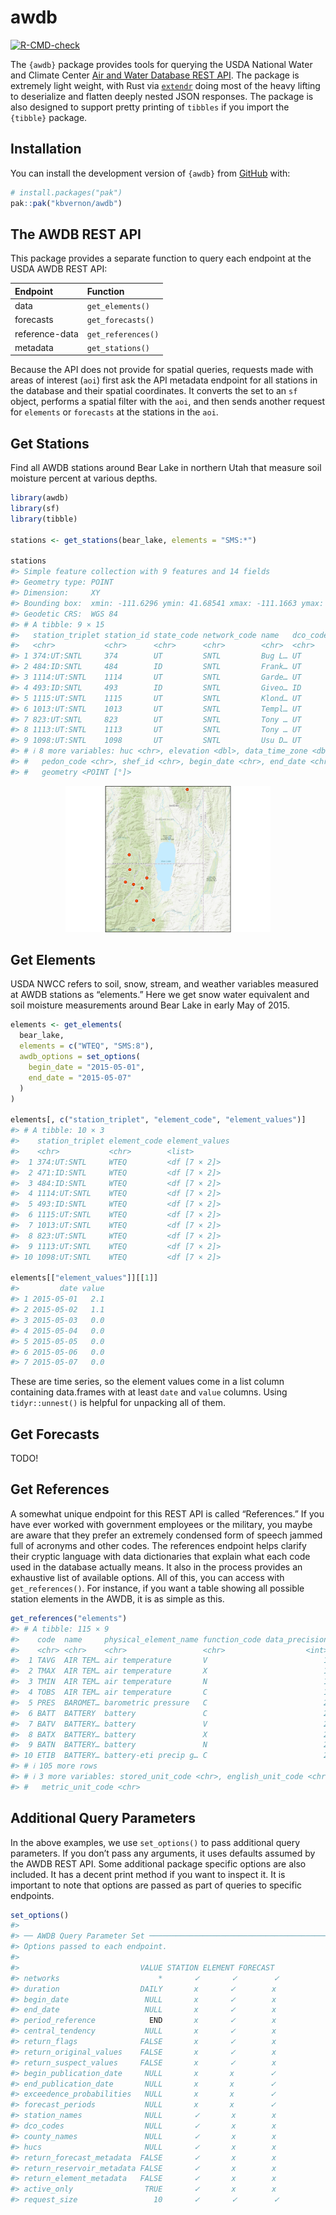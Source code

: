 

<!-- README.md is generated from README.qmd. Please edit that file -->

# awdb

<!-- badges: start -->

[![R-CMD-check](https://github.com/kbvernon/awdb/actions/workflows/R-CMD-check.yaml/badge.svg)](https://github.com/kbvernon/awdb/actions/workflows/R-CMD-check.yaml)
<!-- badges: end -->

The `{awdb}` package provides tools for querying the USDA National Water
and Climate Center [Air and Water Database REST
API](https://wcc.sc.egov.usda.gov/awdbRestApi/swagger-ui/index.html).
The package is extremely light weight, with Rust via
[`extendr`](https://extendr.github.io/) doing most of the heavy lifting
to deserialize and flatten deeply nested JSON responses. The package is
also designed to support pretty printing of `tibbles` if you import the
`{tibble}` package.

## Installation

You can install the development version of `{awdb}` from
[GitHub](https://github.com/) with:

``` r
# install.packages("pak")
pak::pak("kbvernon/awdb")
```

## The AWDB REST API

This package provides a separate function to query each endpoint at the
USDA AWDB REST API:

| Endpoint       | Function           |
|:---------------|:-------------------|
| data           | `get_elements()`   |
| forecasts      | `get_forecasts()`  |
| reference-data | `get_references()` |
| metadata       | `get_stations()`   |

Because the API does not provide for spatial queries, requests made with
areas of interest (`aoi`) first ask the API metadata endpoint for all
stations in the database and their spatial coordinates. It converts the
set to an `sf` object, performs a spatial filter with the `aoi`, and
then sends another request for `elements` or `forecasts` at the stations
in the `aoi`.

## Get Stations

Find all AWDB stations around Bear Lake in northern Utah that measure
soil moisture percent at various depths.

``` r
library(awdb)
library(sf)
library(tibble)

stations <- get_stations(bear_lake, elements = "SMS:*")

stations
#> Simple feature collection with 9 features and 14 fields
#> Geometry type: POINT
#> Dimension:     XY
#> Bounding box:  xmin: -111.6296 ymin: 41.68541 xmax: -111.1663 ymax: 42.4132
#> Geodetic CRS:  WGS 84
#> # A tibble: 9 × 15
#>   station_triplet station_id state_code network_code name   dco_code county_name
#>   <chr>           <chr>      <chr>      <chr>        <chr>  <chr>    <chr>      
#> 1 374:UT:SNTL     374        UT         SNTL         Bug L… UT       Rich       
#> 2 484:ID:SNTL     484        ID         SNTL         Frank… UT       Franklin   
#> 3 1114:UT:SNTL    1114       UT         SNTL         Garde… UT       Cache      
#> 4 493:ID:SNTL     493        ID         SNTL         Giveo… ID       Bear Lake  
#> 5 1115:UT:SNTL    1115       UT         SNTL         Klond… UT       Cache      
#> 6 1013:UT:SNTL    1013       UT         SNTL         Templ… UT       Cache      
#> 7 823:UT:SNTL     823        UT         SNTL         Tony … UT       Cache      
#> 8 1113:UT:SNTL    1113       UT         SNTL         Tony … UT       Cache      
#> 9 1098:UT:SNTL    1098       UT         SNTL         Usu D… UT       Rich       
#> # ℹ 8 more variables: huc <chr>, elevation <dbl>, data_time_zone <dbl>,
#> #   pedon_code <chr>, shef_id <chr>, begin_date <chr>, end_date <chr>,
#> #   geometry <POINT [°]>
```

<div style="width: 65%; margin: 0 auto;">

<img src="man/figures/README-stations-1.svg" data-fig-align="center" />

</div>

## Get Elements

USDA NWCC refers to soil, snow, stream, and weather variables measured
at AWDB stations as “elements.” Here we get snow water equivalent and
soil moisture measurements around Bear Lake in early May of 2015.

``` r
elements <- get_elements(
  bear_lake,
  elements = c("WTEQ", "SMS:8"),
  awdb_options = set_options(
    begin_date = "2015-05-01",
    end_date = "2015-05-07"
  )
)

elements[, c("station_triplet", "element_code", "element_values")]
#> # A tibble: 10 × 3
#>    station_triplet element_code element_values
#>    <chr>           <chr>        <list>        
#>  1 374:UT:SNTL     WTEQ         <df [7 × 2]>  
#>  2 471:ID:SNTL     WTEQ         <df [7 × 2]>  
#>  3 484:ID:SNTL     WTEQ         <df [7 × 2]>  
#>  4 1114:UT:SNTL    WTEQ         <df [7 × 2]>  
#>  5 493:ID:SNTL     WTEQ         <df [7 × 2]>  
#>  6 1115:UT:SNTL    WTEQ         <df [7 × 2]>  
#>  7 1013:UT:SNTL    WTEQ         <df [7 × 2]>  
#>  8 823:UT:SNTL     WTEQ         <df [7 × 2]>  
#>  9 1113:UT:SNTL    WTEQ         <df [7 × 2]>  
#> 10 1098:UT:SNTL    WTEQ         <df [7 × 2]>

elements[["element_values"]][[1]]
#>         date value
#> 1 2015-05-01   2.1
#> 2 2015-05-02   1.1
#> 3 2015-05-03   0.0
#> 4 2015-05-04   0.0
#> 5 2015-05-05   0.0
#> 6 2015-05-06   0.0
#> 7 2015-05-07   0.0
```

These are time series, so the element values come in a list column
containing data.frames with at least `date` and `value` columns. Using
`tidyr::unnest()` is helpful for unpacking all of them.

## Get Forecasts

TODO!

## Get References

A somewhat unique endpoint for this REST API is called “References.” If
you have ever worked with government employees or the military, you
maybe are aware that they prefer an extremely condensed form of speech
jammed full of acronyms and other codes. The references endpoint helps
clarify their cryptic language with data dictionaries that explain what
each code used in the database actually means. It also in the process
provides an exhaustive list of available options. All of this, you can
access with `get_references()`. For instance, if you want a table
showing all possible station elements in the AWDB, it is as simple as
this.

``` r
get_references("elements")
#> # A tibble: 115 × 9
#>    code  name     physical_element_name function_code data_precision description
#>    <chr> <chr>    <chr>                 <chr>                  <int> <chr>      
#>  1 TAVG  AIR TEM… air temperature       V                          1 Average Ai…
#>  2 TMAX  AIR TEM… air temperature       X                          1 Maximum Ai…
#>  3 TMIN  AIR TEM… air temperature       N                          1 Minimum Ai…
#>  4 TOBS  AIR TEM… air temperature       C                          1 Instantane…
#>  5 PRES  BAROMET… barometric pressure   C                          2 Barometric…
#>  6 BATT  BATTERY  battery               C                          2 Battery Vo…
#>  7 BATV  BATTERY… battery               V                          2 <NA>       
#>  8 BATX  BATTERY… battery               X                          2 Maximum Ba…
#>  9 BATN  BATTERY… battery               N                          2 Minimum Ba…
#> 10 ETIB  BATTERY… battery-eti precip g… C                          2 <NA>       
#> # ℹ 105 more rows
#> # ℹ 3 more variables: stored_unit_code <chr>, english_unit_code <chr>,
#> #   metric_unit_code <chr>
```

## Additional Query Parameters

In the above examples, we use `set_options()` to pass additional query
parameters. If you don’t pass any arguments, it uses defaults assumed by
the AWDB REST API. Some additional package specific options are also
included. It has a decent print method if you want to inspect it. It is
important to note that options are passed as part of queries to specific
endpoints.

``` r
set_options()
#> 
#> ── AWDB Query Parameter Set ────────────────────────────────────────────────────
#> Options passed to each endpoint.
#> 
#>                           VALUE STATION ELEMENT FORECAST
#> networks                      *       ✓       ✓        ✓
#> duration                  DAILY       x       ✓        x
#> begin_date                 NULL       x       ✓        x
#> end_date                   NULL       x       ✓        x
#> period_reference            END       x       ✓        x
#> central_tendency           NULL       x       ✓        x
#> return_flags              FALSE       x       ✓        x
#> return_original_values    FALSE       x       ✓        x
#> return_suspect_values     FALSE       x       ✓        x
#> begin_publication_date     NULL       x       x        ✓
#> end_publication_date       NULL       x       x        ✓
#> exceedence_probabilities   NULL       x       x        ✓
#> forecast_periods           NULL       x       x        ✓
#> station_names              NULL       ✓       x        x
#> dco_codes                  NULL       ✓       x        x
#> county_names               NULL       ✓       x        x
#> hucs                       NULL       ✓       x        x
#> return_forecast_metadata  FALSE       ✓       x        x
#> return_reservoir_metadata FALSE       ✓       x        x
#> return_element_metadata   FALSE       ✓       x        x
#> active_only                TRUE       ✓       x        x
#> request_size                 10       ✓       ✓        ✓
```
